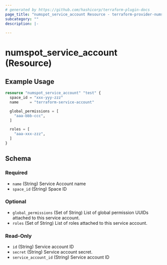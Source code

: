 ```yaml
---
# generated by https://github.com/hashicorp/terraform-plugin-docs
page_title: "numspot_service_account Resource - terraform-provider-numspot"
subcategory: ""
description: |-
  
---
```


# numspot_service_account (Resource)



## Example Usage

```terraform
resource "numspot_service_account" "test" {
  space_id = "xxx-yyy-zzz"
  name     = "terraform-service-account"

  global_permissions = [
    "aaa-bbb-ccc",
  ]

  roles = [
    "aaa-xxx-zzz",
  ]
}
```

<!-- schema generated by tfplugindocs -->
## Schema

### Required

- `name` (String) Service Account name
- `space_id` (String) Space ID

### Optional

- `global_permissions` (Set of String) List of global permission UUIDs attached to this service account.
- `roles` (Set of String) List of roles attached to this service account.

### Read-Only

- `id` (String) Service account ID
- `secret` (String) Service account secret.
- `service_account_id` (String) Service account ID
